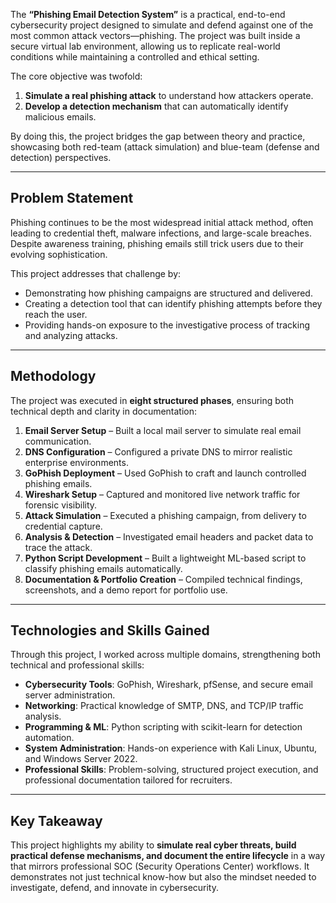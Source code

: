 The **“Phishing Email Detection System”** is a practical, end-to-end cybersecurity project designed to simulate and defend against one of the most common attack vectors—phishing. The project was built inside a secure virtual lab environment, allowing us to replicate real-world conditions while maintaining a controlled and ethical setting.

The core objective was twofold:

1. **Simulate a real phishing attack** to understand how attackers operate.
2. **Develop a detection mechanism** that can automatically identify malicious emails.

By doing this, the project bridges the gap between theory and practice, showcasing both red-team (attack simulation) and blue-team (defense and detection) perspectives.

---

## Problem Statement

Phishing continues to be the most widespread initial attack method, often leading to credential theft, malware infections, and large-scale breaches. Despite awareness training, phishing emails still trick users due to their evolving sophistication.

This project addresses that challenge by:

- Demonstrating how phishing campaigns are structured and delivered.
- Creating a detection tool that can identify phishing attempts before they reach the user.
- Providing hands-on exposure to the investigative process of tracking and analyzing attacks.

---

## Methodology

The project was executed in **eight structured phases**, ensuring both technical depth and clarity in documentation:

1. **Email Server Setup** – Built a local mail server to simulate real email communication.
2. **DNS Configuration** – Configured a private DNS to mirror realistic enterprise environments.
3. **GoPhish Deployment** – Used GoPhish to craft and launch controlled phishing emails.
4. **Wireshark Setup** – Captured and monitored live network traffic for forensic visibility.
5. **Attack Simulation** – Executed a phishing campaign, from delivery to credential capture.
6. **Analysis & Detection** – Investigated email headers and packet data to trace the attack.
7. **Python Script Development** – Built a lightweight ML-based script to classify phishing emails automatically.
8. **Documentation & Portfolio Creation** – Compiled technical findings, screenshots, and a demo report for portfolio use.

---

## Technologies and Skills Gained

Through this project, I worked across multiple domains, strengthening both technical and professional skills:

- **Cybersecurity Tools**: GoPhish, Wireshark, pfSense, and secure email server administration.
- **Networking**: Practical knowledge of SMTP, DNS, and TCP/IP traffic analysis.
- **Programming & ML**: Python scripting with scikit-learn for detection automation.
- **System Administration**: Hands-on experience with Kali Linux, Ubuntu, and Windows Server 2022.
- **Professional Skills**: Problem-solving, structured project execution, and professional documentation tailored for recruiters.

---

## Key Takeaway

This project highlights my ability to **simulate real cyber threats, build practical defense mechanisms, and document the entire lifecycle** in a way that mirrors professional SOC (Security Operations Center) workflows. It demonstrates not just technical know-how but also the mindset needed to investigate, defend, and innovate in cybersecurity.

